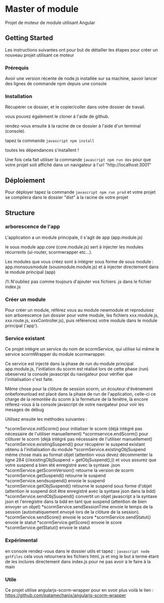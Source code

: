 # Master of module

Projet de moteur de module utilisant Angular

## Getting Started

Les instructions suivantes ont pour but de détailler les étapes pour créer un nouveau projet utilisant ce moteur

### Prérequis 

Avoir une version récente de node.js installée sur sa machine, savoir lancer des lignes de commande npm depuis une console

### Installation

Récupérer ce dossier, et le copier/coller dans votre dossier de travail.

vous pouvez également le cloner à l'aide de github.

rendez-vous ensuite à la racine de ce dossier à l'aide d'un terminal (console).

tapez la commande ```javascript npm install```

toutes les dépendances s'installent !

Une fois cela fait utiliser la commande ```javascript npm run dev``` pour que votre projet soit affiché dans un navigateur à l'url "http://localhost:3001"

## Déploiement

Pour déployer tapez la commande ```javascript npm run prod``` et votre projet se compilera dans le dossier "dist" à la racine de votre projet

## Structure

### arborescence de l'app

L'application a un module principale, il s'agit de app (app.module.js)

le sous module app.core (core.module.js) sert à injecter les modules récurrents (ui-router, scormwrapper etc...).

Les modules que vous créez sont à intégrer sous forme de sous module : app.monsousmodule (sousmodule.module.js) et à injecter directement dans le module principal (app)

/!\ N'oubliez pas comme toujours d'ajouter vos fichiers .js dans le fichier index.js

### Créer un module

Pour créer un module, référez vous au module newmodule et reproduisez son arborescence (un dossier pour votre module, les fichiers xxx.module.js, xxx.route.js, xxxController.js), puis référencez votre module dans le module principal ('app').

### Service existant

Ce projet intègre un service du nom de scormService, qui utilise lui même le service scormWrapper du module scormwrapper.

Ce service est injecté dans la phase de run du module principal app.module.js, l'initiation du scorm est réalisé lors de cette phase (run) obeservez la console javascript du navigateur pour vérifier que l'initialisation c'est faite.

Même chose pour la clôture de session scorm, un écouteur d'évènement onbeforeunload est placé dans la phase de run de l'application, celle-ci ce charge de la remontée du scorm à la fermeture de la fenêtre, là encore réferez-vous à la console javascript de votre navigateur pour voir les mesages de débug

Utilisez ensuite les méthodes suivantes :

*scormService.initScorm() pour initialiser le scorm (déjà intégré pas nécessaire de l'utiliser manuellement)
*scormservice.endScorm() pour clôturer le scorm (déjà intégré pas nécessaire de l'utiliser manuellement)
*scormService.existingSuspend() pour récupérer le suspend existant obtenu à l'initialisation du module
*scormService.existingObjSuspend même chose mais au format objet (attention vous devez décommenter la ligne 284 (//existingObjSuspend = getObjSuspend();)) et vous assurez que votre suspend a bien été enregistré avec la syntaxe .json
*scormService.getScormVersion() retourne la version de scorm
*scormService.getSuspend() retourne le suspend
*scormService.sendsuspend() envoie le suspend
*scormService.getObjSuspend() retourne le suspend sous forme d'objet (attention le suspend doit être enregistré avec la syntaxe json dans la bdd)
*scormService.sendObjSuspend() convertit un objet javascript a la syntaxe json et l'enregistre dans la bdd en tant que suspend (attention de bien envoyer un objet)
*scormService.sendSessionTime envoie le temps de la session (automatiquement envoyé lors de la clôture de la session).
*scormService.sendScore() envoie le score
*scormService.sendStatut() envoie le statut
*scormService.getScore() envoie le score
*scormService.getStatut() envoie le statut


### Expérimental

en console rendez-vous dans le dossier utils et tapez : ```javascript node getFiles``` cela vous retournera les fichiers html, js et img le but à terme étant de les inclures directement dans index.js pour ne pas avoir à le faire à la main

### Utile

Ce projet utilise angularjs-scorm-wrapper pour en svoir plus voilà le lien : https://github.com/patamechanix/angularjs-scorm-wrapper
